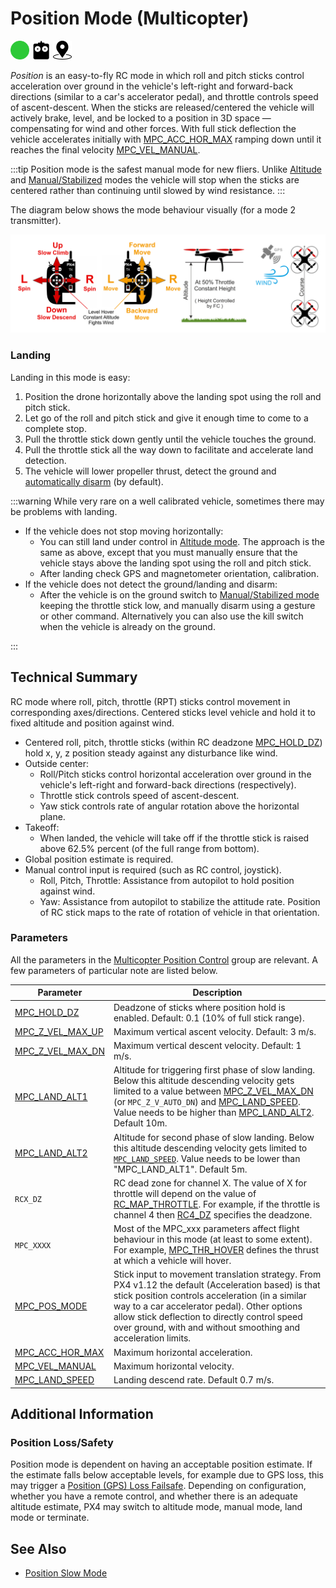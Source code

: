 # Position Mode (Multicopter)

<img src="../../assets/site/difficulty_easy.png" title="Easy to fly" width="30px" />&nbsp;<img src="../../assets/site/remote_control.svg" title="Manual/Remote control required" width="30px" />&nbsp;<img src="../../assets/site/position_fixed.svg" title="Position fix required (e.g. GPS)" width="30px" />

_Position_ is an easy-to-fly RC mode in which roll and pitch sticks control acceleration over ground in the vehicle's left-right and forward-back directions (similar to a car's accelerator pedal), and throttle controls speed of ascent-descent.
When the sticks are released/centered the vehicle will actively brake, level, and be locked to a position in 3D space — compensating for wind and other forces.
With full stick deflection the vehicle accelerates initially with [MPC_ACC_HOR_MAX](#MPC_ACC_HOR_MAX) ramping down until it reaches the final velocity [MPC_VEL_MANUAL](#MPC_VEL_MANUAL).

:::tip
Position mode is the safest manual mode for new fliers.
Unlike [Altitude](../flight_modes_mc/altitude.md) and [Manual/Stabilized](../flight_modes_mc/manual_stabilized.md) modes the vehicle will stop when the sticks are centered rather than continuing until slowed by wind resistance.
:::

The diagram below shows the mode behaviour visually (for a mode 2 transmitter).

![MC Position Mode](../../assets/flight_modes/position_mc.png)

### Landing

Landing in this mode is easy:

1. Position the drone horizontally above the landing spot using the roll and pitch stick.
1. Let go of the roll and pitch stick and give it enough time to come to a complete stop.
1. Pull the throttle stick down gently until the vehicle touches the ground.
1. Pull the throttle stick all the way down to facilitate and accelerate land detection.
1. The vehicle will lower propeller thrust, detect the ground and [automatically disarm](../advanced_config/prearm_arm_disarm.md#auto-disarming) (by default).

:::warning
While very rare on a well calibrated vehicle, sometimes there may be problems with landing.

- If the vehicle does not stop moving horizontally:
  - You can still land under control in [Altitude mode](../flight_modes_mc/altitude.md).
    The approach is the same as above, except that you must manually ensure that the vehicle stays above the landing spot using the roll and pitch stick.
  - After landing check GPS and magnetometer orientation, calibration.
- If the vehicle does not detect the ground/landing and disarm:
  - After the vehicle is on the ground switch to [Manual/Stabilized mode](../flight_modes_mc/manual_stabilized.md) keeping the throttle stick low, and manually disarm using a gesture or other command.
    Alternatively you can also use the kill switch when the vehicle is already on the ground.

:::

## Technical Summary

RC mode where roll, pitch, throttle (RPT) sticks control movement in corresponding axes/directions.
Centered sticks level vehicle and hold it to fixed altitude and position against wind.

- Centered roll, pitch, throttle sticks (within RC deadzone [MPC_HOLD_DZ](../advanced_config/parameter_reference.md#MPC_HOLD_DZ)) hold x, y, z position steady against any disturbance like wind.
- Outside center:
  - Roll/Pitch sticks control horizontal acceleration over ground in the vehicle's left-right and forward-back directions (respectively).
  - Throttle stick controls speed of ascent-descent.
  - Yaw stick controls rate of angular rotation above the horizontal plane.
- Takeoff:
  - When landed, the vehicle will take off if the throttle stick is raised above 62.5% percent (of the full range from bottom).
- Global position estimate is required.
- Manual control input is required (such as RC control, joystick). 
  - Roll, Pitch, Throttle: Assistance from autopilot to hold position against wind. 
  - Yaw: Assistance from autopilot to stabilize the attitude rate. 
    Position of RC stick maps to the rate of rotation of vehicle in that orientation. 

### Parameters

All the parameters in the [Multicopter Position Control](../advanced_config/parameter_reference.md#multicopter-position-control) group are relevant. A few parameters of particular note are listed below.

| Parameter                                                                                                   | Description                                                                                                                                                                                                                                                                                                  |
| ----------------------------------------------------------------------------------------------------------- | ------------------------------------------------------------------------------------------------------------------------------------------------------------------------------------------------------------------------------------------------------------------------------------------------------------ |
| <a id="MPC_HOLD_DZ"></a>[MPC_HOLD_DZ](../advanced_config/parameter_reference.md#MPC_HOLD_DZ)                | Deadzone of sticks where position hold is enabled. Default: 0.1 (10% of full stick range).                                                                                                                                                                                                                   |
| <a id="MPC_Z_VEL_MAX_UP"></a>[MPC_Z_VEL_MAX_UP](../advanced_config/parameter_reference.md#MPC_Z_VEL_MAX_UP) | Maximum vertical ascent velocity. Default: 3 m/s.                                                                                                                                                                                                                                                            |
| <a id="MPC_Z_VEL_MAX_DN"></a>[MPC_Z_VEL_MAX_DN](../advanced_config/parameter_reference.md#MPC_Z_VEL_MAX_DN) | Maximum vertical descent velocity. Default: 1 m/s.                                                                                                                                                                                                                                                           |
| <a id="MPC_LAND_ALT1"></a>[MPC_LAND_ALT1](../advanced_config/parameter_reference.md#MPC_LAND_ALT1)          | Altitude for triggering first phase of slow landing. Below this altitude descending velocity gets limited to a value between [MPC_Z_VEL_MAX_DN](#MPC_Z_VEL_MAX_DN) (or `MPC_Z_V_AUTO_DN`) and [MPC_LAND_SPEED](#MPC_LAND_SPEED). Value needs to be higher than [MPC_LAND_ALT2](#MPC_LAND_ALT2). Default 10m. |
| <a id="MPC_LAND_ALT2"></a>[MPC_LAND_ALT2](../advanced_config/parameter_reference.md#MPC_LAND_ALT2)          | Altitude for second phase of slow landing. Below this altitude descending velocity gets limited to [`MPC_LAND_SPEED`](#MPC_LAND_SPEED). Value needs to be lower than "MPC_LAND_ALT1". Default 5m.                                                                                                            |
| <a id="RCX_DZ"></a>`RCX_DZ`                                                                                 | RC dead zone for channel X. The value of X for throttle will depend on the value of [RC_MAP_THROTTLE](../advanced_config/parameter_reference.md#RC_MAP_THROTTLE). For example, if the throttle is channel 4 then [RC4_DZ](../advanced_config/parameter_reference.md#RC4_DZ) specifies the deadzone.          |
| <a id="MPC_xxx"></a>`MPC_XXXX`                                                                              | Most of the MPC_xxx parameters affect flight behaviour in this mode (at least to some extent). For example, [MPC_THR_HOVER](../advanced_config/parameter_reference.md#MPC_THR_HOVER) defines the thrust at which a vehicle will hover.                                                                       |
| <a id="MPC_POS_MODE"></a>[MPC_POS_MODE](../advanced_config/parameter_reference.md#MPC_POS_MODE)             | Stick input to movement translation strategy. From PX4 v1.12 the default (Acceleration based) is that stick position controls acceleration (in a similar way to a car accelerator pedal). Other options allow stick deflection to directly control speed over ground, with and without smoothing and acceleration limits.     |
| <a id="MPC_ACC_HOR_MAX"></a>[MPC_ACC_HOR_MAX](../advanced_config/parameter_reference.md#MPC_ACC_HOR_MAX)    | Maximum horizontal acceleration.                                                                                                                                                                                                                                                                             |
| <a id="MPC_VEL_MANUAL"></a>[MPC_VEL_MANUAL](../advanced_config/parameter_reference.md#MPC_VEL_MANUAL)       | Maximum horizontal velocity.                                                                                                                                                                                                                                                                                 |
| <a id="MPC_LAND_SPEED"></a>[MPC_LAND_SPEED](../advanced_config/parameter_reference.md#MPC_LAND_SPEED)       | Landing descend rate. Default 0.7 m/s.                                                                                                                                                                                                                                                                       |

## Additional Information

### Position Loss/Safety

Position mode is dependent on having an acceptable position estimate.
If the estimate falls below acceptable levels, for example due to GPS loss, this may trigger a [Position (GPS) Loss Failsafe](../config/safety.md#position-gnss-loss-failsafe).
Depending on configuration, whether you have a remote control, and whether there is an adequate altitude estimate, PX4 may switch to altitude mode, manual mode, land mode or terminate.

## See Also

- [Position Slow Mode](../flight_modes_mc/position_slow.md)
